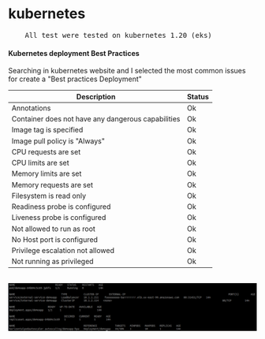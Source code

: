 # kubernetes

<pre>
	All test were tested on kubernetes 1.20 (eks)
</pre>



#### Kubernetes deployment Best Practices 

Searching in kubernetes website and I selected the most common issues for create a "Best practices Deployment"



| Description | Status|
|-   |-       |
|Annotations | Ok |
|Container does not have any dangerous capabilities | Ok |
|Image tag is specified | Ok | 
|Image pull policy is "Always" | Ok |
|CPU requests are set | Ok |
|CPU limits are set | Ok |
|Memory limits are set | Ok |
|Memory requests are set | Ok |
|Filesystem is read only | Ok |
|Readiness probe is configured | Ok |
|Liveness probe is configured | Ok |
|Not allowed to run as root | Ok |
|No Host port is configured  | Ok |
|Privilege escalation not allowed | Ok |
|Not running as privileged | Ok |

<br>

<div align="center"> 
	<img src="img/kubectl.png" /> 
</div>
